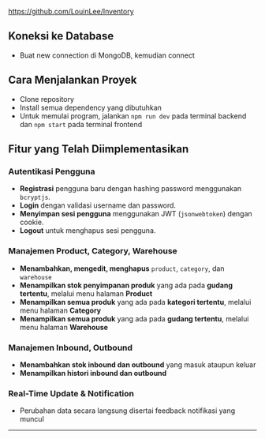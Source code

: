 https://github.com/LouinLee/Inventory

## Koneksi ke Database
- Buat new connection di MongoDB, kemudian connect

## Cara Menjalankan Proyek
- Clone repository
- Install semua dependency yang dibutuhkan
- Untuk memulai program, jalankan `npm run dev` pada terminal backend dan `npm start` pada terminal frontend

## Fitur yang Telah Diimplementasikan

### **Autentikasi Pengguna**
- **Registrasi** pengguna baru dengan hashing password menggunakan `bcryptjs`.
- **Login** dengan validasi username dan password.
- **Menyimpan sesi pengguna** menggunakan JWT (`jsonwebtoken`) dengan cookie.
- **Logout** untuk menghapus sesi pengguna.

### **Manajemen Product, Category, Warehouse**
- **Menambahkan, mengedit, menghapus** `product`, `category`, dan `warehouse`
- **Menampilkan stok penyimpanan produk** yang ada pada **gudang tertentu**, melalui menu halaman **Product**
- **Menampilkan semua produk** yang ada pada **kategori tertentu**, melalui menu halaman **Category**
- **Menampilkan semua produk** yang ada pada **gudang tertentu**, melalui menu halaman **Warehouse**

### **Manajemen Inbound, Outbound**
- **Menambahkan stok inbound dan outbound** yang masuk ataupun keluar
- **Menampilkan histori inbound dan outbound**
  
### **Real-Time Update & Notification**
- Perubahan data secara langsung disertai feedback notifikasi yang muncul

---
